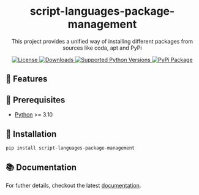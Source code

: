 <h1 align="center">script-languages-package-management</h1>

<p align="center">
This project provides a unified way of installing different packages from sources like coda, apt and PyPi
</p>

<p align="center">

<a href="https://opensource.org/licenses/MIT">
    <img src="https://img.shields.io/pypi/l/script-languages-package-management" alt="License">
</a>
<a href="https://pypi.org/project/script-languages-package-management/">
    <img src="https://img.shields.io/pypi/dm/script-languages-package-management" alt="Downloads">
</a>
<a href="https://pypi.org/project/script-languages-package-management/">
    <img src="https://img.shields.io/pypi/pyversions/script-languages-package-management" alt="Supported Python Versions">
</a>
<a href="https://pypi.org/project/script-languages-package-management/">
    <img src="https://img.shields.io/pypi/v/script-languages-package-management" alt="PyPi Package">
</a>
</p>

## 🚀 Features

## 🔌️ Prerequisites

- [Python](https://www.python.org/) >= 3.10

## 💾 Installation

```shell
pip install script-languages-package-management
```

## 📚 Documentation

For futher details, checkout the latest [documentation](https://exasol.github.io/script-languages-package-management/).
